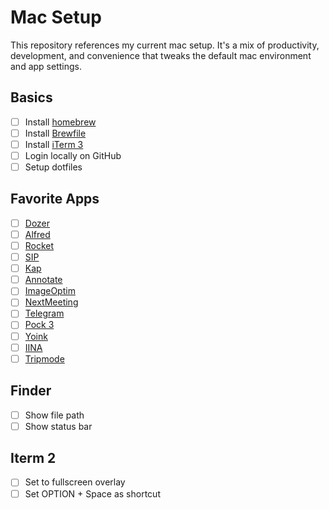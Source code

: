 # Mac Setup

This repository references my current mac setup. It's a mix of productivity, development, and convenience that tweaks the default mac environment and app settings.

## Basics

- [ ] Install [homebrew](https://brew.sh)
- [ ] Install [Brewfile](Brewfile)
- [ ] Install [iTerm 3](https://www.iterm2.com/version3.html)
- [ ] Login locally on GitHub
- [ ] Setup dotfiles

## Favorite Apps

- [ ] [Dozer](https://dozermac.com/)
- [ ] [Alfred](https://www.alfredapp.com/)
- [ ] [Rocket](https://matthewpalmer.net/rocket/)
- [ ] [SIP](https://sipapp.io/)
- [ ] [Kap](https://getkap.co/)
- [ ] [Annotate](https://apps.apple.com/us/app/annotate-capture-and-share/id918207447?mt=12)
- [ ] [ImageOptim](https://imageoptim.com/mac)
- [ ] [NextMeeting](https://apps.apple.com/us/app/next-meeting/id1017470484?mt=12)
- [ ] [Telegram](https://telegram.org/)
- [ ] [Pock 3](https://pock.dev/)
- [ ] [Yoink](https://eternalstorms.at/yoink/mac/)
- [ ] [IINA](https://iina.io/)
- [ ] [Tripmode](https://www.tripmode.ch/)

## Finder

- [ ] Show file path
- [ ] Show status bar

## Iterm 2

- [ ] Set to fullscreen overlay
- [ ] Set OPTION + Space as shortcut
